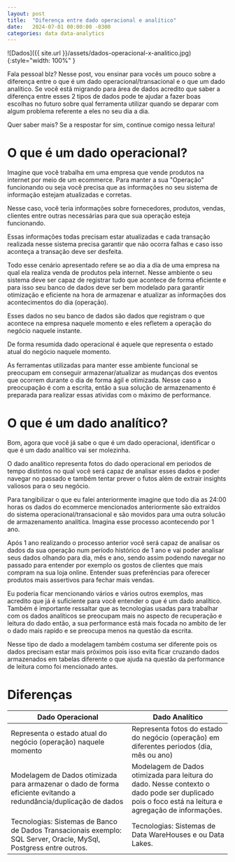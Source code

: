 ```yaml
---
layout: post
title:  "Diferença entre dado operacional e analítico"
date:   2024-07-01 00:00:00 -0300
categories: data data-analytics
---
```


![Dados]({{ site.url }}/assets/dados-operacional-x-analitico.jpg){:style="width: 100%" }

Fala pessoal blz? Nesse post, vou ensinar para vocês um pouco sobre a diferença entre o que é um dado operacional/transacional e o que um dado analítico. Se você está migrando para área de dados acredito que saber a diferença entre esses 2 tipos de dados pode te ajudar a fazer boas escolhas no futuro sobre qual ferramenta utilizar quando se deparar com algum problema referente a eles no seu dia a dia.

Quer saber mais? Se a respostar for sim, continue comigo nessa leitura!

# O que é um dado operacional?

Imagine que você trabalha em uma empresa que vende produtos na internet por meio de um ecommerce. Para manter a sua "Operação" funcionando ou seja você precisa que as informações no seu sistema de informação estejam atualizadas e corretas.

Nesse caso, você teria informações sobre fornecedores, produtos, vendas, clientes entre outras necessárias para que sua operação esteja funcionando.

Essas informações todas precisam estar atualizadas e cada transação realizada nesse sistema precisa garantir que não ocorra falhas e caso isso aconteça a transação deve ser desfeita.

Todo esse cenário apresentado refere se ao dia a dia de uma empresa na qual ela realiza venda de produtos pela internet. Nesse ambiente o seu sistema deve ser capaz de registrar tudo que acontece de forma eficiente e para isso seu banco de dados deve ser bem modelado para garantir otimização e eficiente na hora de armazenar e atualizar as informações dos acontecimentos do dia (operação).

Esses dados no seu banco de dados são dados que registram o que acontece na empresa naquele momento e eles refletem a operação do negócio naquele instante.

De forma resumida dado operacional é aquele que representa o estado atual do negócio naquele momento.

As ferramentas utilizadas para manter esse ambiente funcional se preocupam em conseguir armazenar/atualizar as mudanças dos eventos que ocorrem durante o dia de forma ágil e otimizada. Nesse caso a preocupação é com a escrita, então a sua solução de armazenamento é preparada para realizar essas atividas com o máximo de performance.

# O que é um dado analítico?

Bom, agora que você já sabe o que é um dado operacional, identificar o que é um dado analítico vai ser molezinha.

O dado analítico representa fotos do dado operacional em periodos de tempo distintos no qual você será capaz de analisar esses dados e poder navegar no passado e também tentar prever o futos além de extrair insights valiosos para o seu negócio.

Para tangibilizar o que eu falei anteriormente imagine que todo dia as 24:00 horas os dados do ecommerce mencionados anteriormente são extraídos do sistema operacional/transacional e são movidos para uma outra solucão de armazenamento analítica. Imagina esse processo acontecendo por 1 ano.

Após 1 ano realizando o processo anterior você será capaz de analisar os dados da sua operação num período histórico de 1 ano e vai poder analisar seus dados olhando para dia, mês e ano, sendo assim podendo navegar no passado para entender por exemplo os gostos de clientes que mais compram na sua loja online. Entender suas preferências para oferecer produtos mais assertivos para fechar mais vendas.

Eu poderia ficar mencionando vários e vários outros exemplos, mas acredito que já é suficiente para você entender o que é um dado analítico. Também é importante ressaltar que as tecnologias usadas para trabalhar com os dados analíticos se preocupam mais no aspecto de recuperação e leitura do dado então, a sua performance está mais focada no ambito de ler o dado mais rapido e se preocupa menos na questão da escrita.

Nesse tipo de dado a modelagem também costuma ser diferente pois os dados precisam estar mais próximos pois isso evita ficar cruzando dados armazenados em tabelas diferente o que ajuda na questão da performance de leitura como foi mencionado antes.

# Diferenças

| Dado Operacional                                                                                                  | Dado Analítico                                                                                                                                      |
|-------------------------------------------------------------------------------------------------------------------|-----------------------------------------------------------------------------------------------------------------------------------------------------|
| Representa o estado atual do negócio (operação) naquele momento                                                                             | Representa fotos do estado do negócio (operação) em diferentes periodos (dia, mês ou ano)                                                                                       |
| Modelagem de Dados otimizada para armazenar o dado de forma eficiente evitando a redundância/duplicação de dados  | Modelagem de Dados otimizada para leitura do dado. Nesse contexto o dado pode ser duplicado pois o foco está na leitura e agregação de informações. |
| Tecnologias: Sistemas de Banco de Dados Transacionais exemplo: SQL Server, Oracle, MySql, Postgress entre outros. | Tecnologias: Sistemas de Data WareHouses e ou Data Lakes.                                                                                           |
